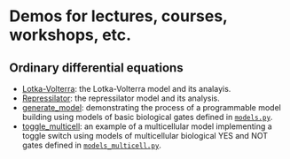 # Demos for lectures, courses, workshops, etc.

## Ordinary differential equations
* [Lotka-Volterra](ODEs/lotka_volterra.ipynb): the Lotka-Volterra model and its analayis.
* [Repressilator](ODEs/repressilator.ipynb): the repressilator model and its analysis.
* [generate_model](ODEs/generate_model.ipynb): demonstrating the process of a programmable model building using models of basic biological gates defined in [`models.py`](ODEs/models.py).
* [toggle_multicell](ODEs/toggle_multicell.ipynb): an example of a multicellular model implementing a toggle switch using models of multicellular biological YES and NOT gates defined in [`models_multicell.py`](ODEs/models_multicell.py).
